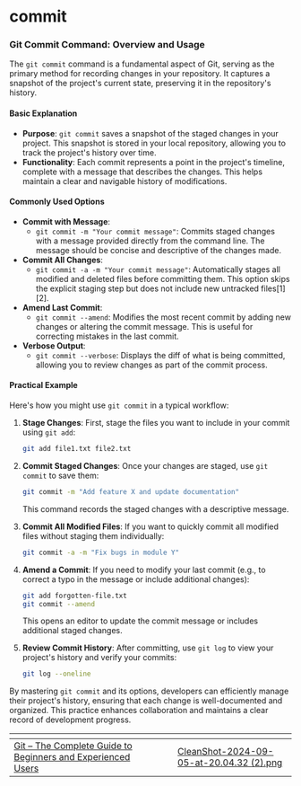 # commit

### Git Commit Command: Overview and Usage

The `git commit` command is a fundamental aspect of Git, serving as the primary method for recording changes in your repository. It captures a snapshot of the project's current state, preserving it in the repository's history.

#### Basic Explanation

* **Purpose**: `git commit` saves a snapshot of the staged changes in your project. This snapshot is stored in your local repository, allowing you to track the project's history over time.
* **Functionality**: Each commit represents a point in the project's timeline, complete with a message that describes the changes. This helps maintain a clear and navigable history of modifications.

#### Commonly Used Options

* **Commit with Message**:
  * `git commit -m "Your commit message"`: Commits staged changes with a message provided directly from the command line. The message should be concise and descriptive of the changes made.
* **Commit All Changes**:
  * `git commit -a -m "Your commit message"`: Automatically stages all modified and deleted files before committing them. This option skips the explicit staging step but does not include new untracked files\[1]\[2].
* **Amend Last Commit**:
  * `git commit --amend`: Modifies the most recent commit by adding new changes or altering the commit message. This is useful for correcting mistakes in the last commit.
* **Verbose Output**:
  * `git commit --verbose`: Displays the diff of what is being committed, allowing you to review changes as part of the commit process.

#### Practical Example

Here's how you might use `git commit` in a typical workflow:

1.  **Stage Changes**: First, stage the files you want to include in your commit using `git add`:

    ```bash
    git add file1.txt file2.txt
    ```
2.  **Commit Staged Changes**: Once your changes are staged, use `git commit` to save them:

    ```bash
    git commit -m "Add feature X and update documentation"
    ```

    This command records the staged changes with a descriptive message.
3.  **Commit All Modified Files**: If you want to quickly commit all modified files without staging them individually:

    ```bash
    git commit -a -m "Fix bugs in module Y"
    ```
4.  **Amend a Commit**: If you need to modify your last commit (e.g., to correct a typo in the message or include additional changes):

    ```bash
    git add forgotten-file.txt
    git commit --amend
    ```

    This opens an editor to update the commit message or includes additional staged changes.
5.  **Review Commit History**: After committing, use `git log` to view your project's history and verify your commits:

    ```bash
    git log --oneline
    ```

By mastering `git commit` and its options, developers can efficiently manage their project's history, ensuring that each change is well-documented and organized. This practice enhances collaboration and maintains a clear record of development progress.

<table data-view="cards"><thead><tr><th></th><th></th><th></th><th data-hidden data-card-cover data-type="files"></th></tr></thead><tbody><tr><td><a href="https://www.udemy.com/course/git-the-complete-guide-to-beginners-and-experienced-users/?referralCode=35B132FCB064AEB4EB91">Git – The Complete Guide to Beginners and Experienced Users</a></td><td></td><td></td><td><a href="../.gitbook/assets/CleanShot-2024-09-05-at-20.04.32 (2).png">CleanShot-2024-09-05-at-20.04.32 (2).png</a></td></tr></tbody></table>

